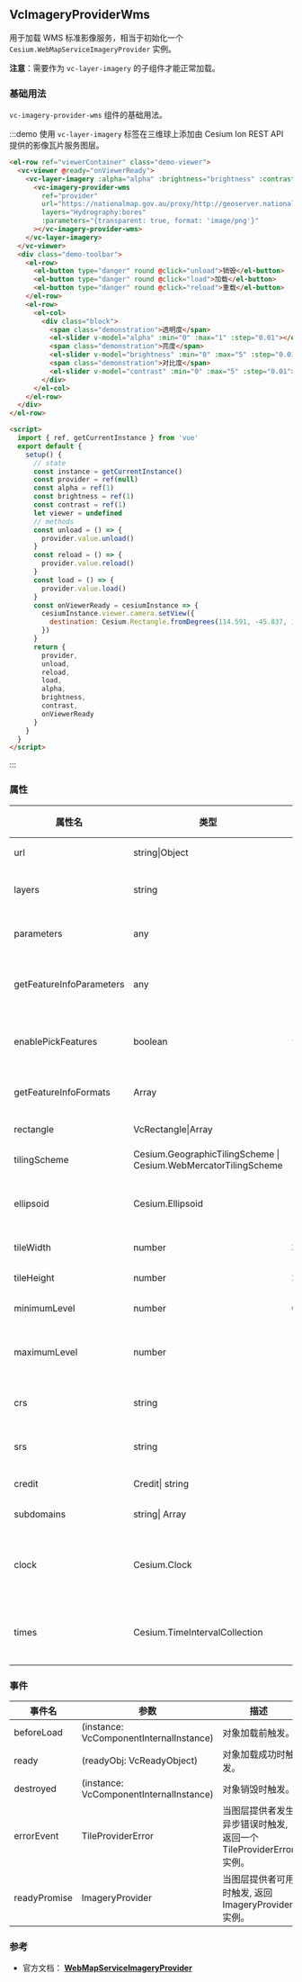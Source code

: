 ## VcImageryProviderWms

用于加载 WMS 标准影像服务，相当于初始化一个 `Cesium.WebMapServiceImageryProvider` 实例。

**注意**：需要作为 `vc-layer-imagery` 的子组件才能正常加载。

### 基础用法

`vc-imagery-provider-wms` 组件的基础用法。

:::demo 使用 `vc-layer-imagery` 标签在三维球上添加由 Cesium Ion REST API 提供的影像瓦片服务图层。

```html
<el-row ref="viewerContainer" class="demo-viewer">
  <vc-viewer @ready="onViewerReady">
    <vc-layer-imagery :alpha="alpha" :brightness="brightness" :contrast="contrast">
      <vc-imagery-provider-wms
        ref="provider"
        url="https://nationalmap.gov.au/proxy/http://geoserver.nationalmap.nicta.com.au/geotopo_250k/ows"
        layers="Hydrography:bores"
        :parameters="{transparent: true, format: 'image/png'}"
      ></vc-imagery-provider-wms>
    </vc-layer-imagery>
  </vc-viewer>
  <div class="demo-toolbar">
    <el-row>
      <el-button type="danger" round @click="unload">销毁</el-button>
      <el-button type="danger" round @click="load">加载</el-button>
      <el-button type="danger" round @click="reload">重载</el-button>
    </el-row>
    <el-row>
      <el-col>
        <div class="block">
          <span class="demonstration">透明度</span>
          <el-slider v-model="alpha" :min="0" :max="1" :step="0.01"></el-slider>
          <span class="demonstration">亮度</span>
          <el-slider v-model="brightness" :min="0" :max="5" :step="0.01"></el-slider>
          <span class="demonstration">对比度</span>
          <el-slider v-model="contrast" :min="0" :max="5" :step="0.01"></el-slider>
        </div>
      </el-col>
    </el-row>
  </div>
</el-row>

<script>
  import { ref, getCurrentInstance } from 'vue'
  export default {
    setup() {
      // state
      const instance = getCurrentInstance()
      const provider = ref(null)
      const alpha = ref(1)
      const brightness = ref(1)
      const contrast = ref(1)
      let viewer = undefined
      // methods
      const unload = () => {
        provider.value.unload()
      }
      const reload = () => {
        provider.value.reload()
      }
      const load = () => {
        provider.value.load()
      }
      const onViewerReady = cesiumInstance => {
        cesiumInstance.viewer.camera.setView({
          destination: Cesium.Rectangle.fromDegrees(114.591, -45.837, 148.97, -5.73)
        })
      }
      return {
        provider,
        unload,
        reload,
        load,
        alpha,
        brightness,
        contrast,
        onViewerReady
      }
    }
  }
</script>
```

:::

### 属性

| 属性名                   | 类型            | 默认值  | 描述                                                                               |
| ------------------------ | --------------- | ------- | ---------------------------------------------------------------------------------- |
| url                      | string\|Object  |         | `required` 指定 WMS 服务地址。                                                     |
| layers                   | string          |         | `required` 指定服务图层，多个图层用","隔开。                                       |
| parameters | any          |         | `optional` 在 GetMap URL 中传递给 WMS 服务器的其他参数。                           |
| getFeatureInfoParameters | any          |         | `optional` 在 GetFeatureInfo URL 中传递给 WMS 服务器的其他参数。                   |
| enablePickFeatures       | boolean         | `true`  | `optional` 指定是否支持拾取对象，通过 GetFeatureInfo 获取，需要服务支持。          |
| getFeatureInfoFormats    | Array           |         | `optional` 指定 WMS GetFeatureInfo 请求的格式。                                    |
| rectangle | VcRectangle\|Array   |         | `optional` 指定 WMS 图层矩形范围。                                                 |
| tilingScheme | Cesium.GeographicTilingScheme \| Cesium.WebMercatorTilingScheme          |         | `optional` 指定 WMS 服务瓦片投影参数。                                             |
| ellipsoid      | Cesium.Ellipsoid          |         | `optional` 指定 WMS 服务椭球体参数，如果指定了 tilingScheme 此属性无效。           |
| tileWidth                | number          | `256`   | `optional` 指定像元宽度。                                                          |
| tileHeight               | number          | `256`   | `optional` 指定像元高度。                                                          |
| minimumLevel             | number          | `0`     | `optional` 指定图层可以显示的最小层级。                                            |
| maximumLevel             | number          |         | `optional` 指定图层可以显示的最大层级，undefined 表示没有限制。                    |
| crs                      | string          |         | `optional` 指定 CRS 规范，用于 WMS 规范> = 1.3.0。                                 |
| srs                      | string          |         | `optional` 指定 SRS 规范，用于 WMS 规范 1.1.0 或 1.1.1                             |
| credit                   | Credit\| string |         | `optional` 指定服务描述信息。                                                      |
| subdomains               | string\| Array  | `'abc'` | `optional` 指定服务子域 。                                                         |
| clock | Cesium.Clock          |         | `optional` 确定时间维度的值时使用的 Clock 实例。 当指定 options.times 时是必需的。 |
| times | Cesium.TimeIntervalCollection          |         | `optional` TimeIntervalCollection 及其数据属性是一个包含时间动态维度及其值的对象。 |

### 事件

| 事件名       | 参数                                    | 描述                                                              |
| ------------ | --------------------------------------- | ----------------------------------------------------------------- |
| beforeLoad   | (instance: VcComponentInternalInstance) | 对象加载前触发。                                                  |
| ready        | (readyObj: VcReadyObject)               | 对象加载成功时触发。                                              |
| destroyed    | (instance: VcComponentInternalInstance) | 对象销毁时触发。                                                  |
| errorEvent   | TileProviderError                       | 当图层提供者发生异步错误时触发, 返回一个 TileProviderError 实例。 |
| readyPromise | ImageryProvider                         | 当图层提供者可用时触发, 返回 ImageryProvider 实例。               |

### 参考

- 官方文档： **[WebMapServiceImageryProvider](https://cesium.com/docs/cesiumjs-ref-doc/WebMapServiceImageryProvider.html)**
